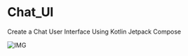 # Chat_UI
Create a Chat User Interface Using Kotlin Jetpack Compose


![IMG](https://www.ruchirabandara.com/images/ChatUI.JPG)
